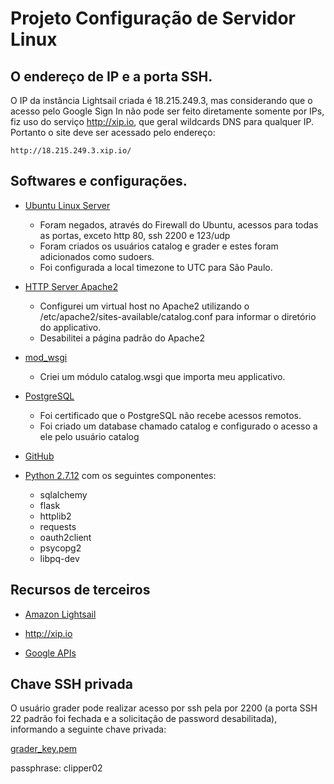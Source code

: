 # Projeto Configuração de Servidor Linux

## O endereço de IP e a porta SSH.
O IP da instância Lightsail criada é 18.215.249.3, mas considerando que o acesso pelo Google Sign In não pode ser feito diretamente somente por IPs, fiz uso do serviço http://xip.io, que geral wildcards DNS para qualquer IP. Portanto o site deve ser acessado pelo endereço:

    http://18.215.249.3.xip.io/

## Softwares e configurações.
- [Ubuntu Linux Server](https://www.ubuntu.com/)

    - Foram negados, através do Firewall do Ubuntu,  acessos para todas as portas, exceto http 80, ssh 2200 e 123/udp
    - Foram criados os usuários catalog e grader e estes foram adicionados como sudoers.
    - Foi configurada a local timezone to UTC para São Paulo.
- [HTTP Server Apache2](https://httpd.apache.org/)
    - Configurei um virtual host no Apache2 utilizando o /etc/apache2/sites-available/catalog.conf para informar o diretório do applicativo.
    - Desabilitei a página padrão do Apache2
- [mod_wsgi](https://pypi.org/project/mod_wsgi/)
    - Criei um módulo catalog.wsgi que importa meu applicativo.
- [PostgreSQL](https://www.postgresql.org/)
    - Foi certificado que o PostgreSQL não recebe acessos remotos.
    - Foi criado um database chamado catalog e configurado o acesso a ele pelo usuário catalog
- [GitHub](https://github.com/)

- [Python 2.7.12](https://www.python.org/)
com os seguintes componentes:
    - sqlalchemy
    - flask
    - httplib2
    - requests
    - oauth2client
    - psycopg2
    - libpq-dev

## Recursos de terceiros
- [Amazon Lightsail](https://aws.amazon.com/)

- http://xip.io

- [Google APIs](https://console.developers.google.com/)

## Chave SSH privada
O usuário grader pode realizar acesso por ssh pela por 2200 (a porta SSH 22 padrão foi fechada e a solicitação de password desabilitada), informando a seguinte chave privada:

[grader_key.pem](grader_key)

passphrase: clipper02